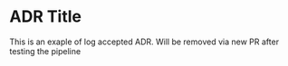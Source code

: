 

# ADR Title 
This is an exaple of log accepted ADR. Will be removed via new PR after testing the pipeline

